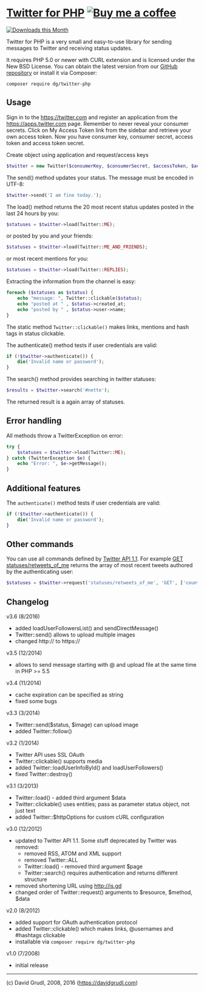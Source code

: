 [Twitter for PHP](https://phpfashion.com/twitter-for-php)  [![Buy me a coffee](https://files.nette.org/images/coffee1s.png)](https://www.paypal.com/cgi-bin/webscr?cmd=_s-xclick&hosted_button_id=QLFKBFDU6C94L)
================================

[![Downloads this Month](https://img.shields.io/packagist/dm/dg/twitter-php.svg)](https://packagist.org/packages/dg/twitter-php)

Twitter for PHP is a very small and easy-to-use library for sending
messages to Twitter and receiving status updates.

It requires PHP 5.0 or newer with CURL extension and is licensed under the New BSD License.
You can obtain the latest version from our [GitHub repository](https://github.com/dg/twitter-php)
or install it via Composer:

	composer require dg/twitter-php


Usage
-----
Sign in to the https://twitter.com and register an application from the https://apps.twitter.com page. Remember
to never reveal your consumer secrets. Click on My Access Token link from the sidebar and retrieve your own access
token. Now you have consumer key, consumer secret, access token and access token secret.

Create object using application and request/access keys

```php
$twitter = new Twitter($consumerKey, $consumerSecret, $accessToken, $accessTokenSecret);
```

The send() method updates your status. The message must be encoded in UTF-8:

```php
$twitter->send('I am fine today.');
```

The load() method returns the 20 most recent status updates
posted in the last 24 hours by you:

```php
$statuses = $twitter->load(Twitter::ME);
```

or posted by you and your friends:

```php
$statuses = $twitter->load(Twitter::ME_AND_FRIENDS);
```
or most recent mentions for you:

```php
$statuses = $twitter->load(Twitter::REPLIES);
```
Extracting the information from the channel is easy:

```php
foreach ($statuses as $status) {
	echo "message: ", Twitter::clickable($status);
	echo "posted at " , $status->created_at;
	echo "posted by " , $status->user->name;
}
```

The static method `Twitter::clickable()` makes links, mentions and hash tags in status clickable.

The authenticate() method tests if user credentials are valid:

```php
if (!$twitter->authenticate()) {
	die('Invalid name or password');
}
```

The search() method provides searching in twitter statuses:

```php
$results = $twitter->search('#nette');
```

The returned result is a again array of statuses.


Error handling
--------------

All methods throw a TwitterException on error:

```php
try {
	$statuses = $twitter->load(Twitter::ME);
} catch (TwitterException $e) {
	echo "Error: ", $e->getMessage();
}
```

Additional features
-------------------

The `authenticate()` method tests if user credentials are valid:

```php
if (!$twitter->authenticate()) {
	die('Invalid name or password');
}
```

Other commands
--------------

You can use all commands defined by [Twitter API 1.1](https://dev.twitter.com/rest/public).
For example [GET statuses/retweets_of_me](https://dev.twitter.com/rest/reference/get/statuses/retweets_of_me)
returns the array of most recent tweets authored by the authenticating user:

```php
$statuses = $twitter->request('statuses/retweets_of_me', 'GET', ['count' => 20]);
```

Changelog
---------
v3.6 (8/2016)
- added loadUserFollowersList() and sendDirectMessage()
- Twitter::send() allows to upload multiple images
- changed http:// to https://

v3.5 (12/2014)
- allows to send message starting with @ and upload file at the same time in PHP >= 5.5

v3.4 (11/2014)
- cache expiration can be specified as string
- fixed some bugs

v3.3 (3/2014)
- Twitter::send($status, $image) can upload image
- added Twitter::follow()

v3.2 (1/2014)
- Twitter API uses SSL OAuth
- Twitter::clickable() supports media
- added Twitter::loadUserInfoById() and loadUserFollowers()
- fixed Twitter::destroy()

v3.1 (3/2013)
- Twitter::load() - added third argument $data
- Twitter::clickable() uses entities; pass as parameter status object, not just text
- added Twitter::$httpOptions for custom cURL configuration

v3.0 (12/2012)
- updated to Twitter API 1.1. Some stuff deprecated by Twitter was removed:
	- removed RSS, ATOM and XML support
	- removed Twitter::ALL
	- Twitter::load() - removed third argument $page
	- Twitter::search() requires authentication and returns different structure
- removed shortening URL using http://is.gd
- changed order of Twitter::request() arguments to $resource, $method, $data

v2.0 (8/2012)
- added support for OAuth authentication protocol
- added Twitter::clickable() which makes links, @usernames and #hashtags clickable
- installable via `composer require dg/twitter-php`

v1.0 (7/2008)
- initial release


-----
(c) David Grudl, 2008, 2016 (https://davidgrudl.com)
